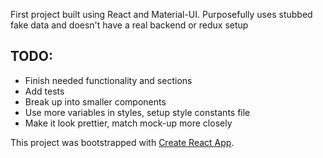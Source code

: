 First project built using React and Material-UI.
Purposefully uses stubbed fake data and doesn't have a real backend or redux setup

## TODO:
 - Finish needed functionality and sections
 - Add tests
 - Break up into smaller components
 - Use more variables in styles, setup style constants file
 - Make it look prettier, match mock-up more closely

This project was bootstrapped with [Create React App](https://github.com/facebook/create-react-app).
